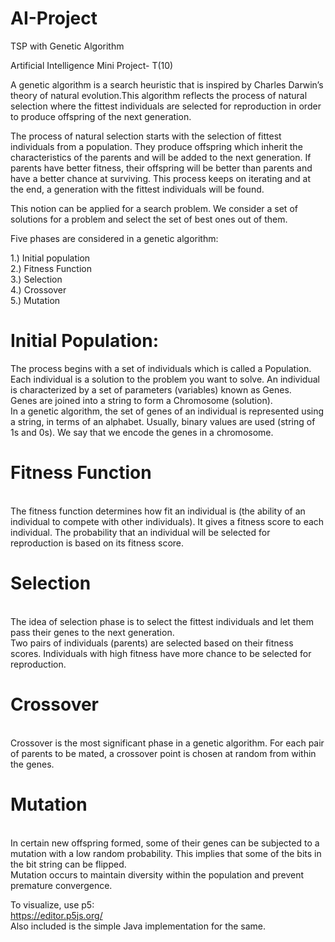 # AI-Project
TSP with Genetic Algorithm 

Artificial Intelligence Mini Project- T(10)

A genetic algorithm is a search heuristic that is inspired by Charles Darwin’s theory of natural evolution.This algorithm reflects the process of natural selection where the fittest individuals are selected for reproduction in order to produce offspring of the next generation.


The process of natural selection starts with the selection of fittest individuals from a population. They produce offspring which inherit the characteristics of the parents and will be added to the next generation. If parents have better fitness, their offspring will be better than parents and have a better chance at surviving. This process keeps on iterating and at the end, a generation with the fittest individuals will be found.

This notion can be applied for a search problem. We consider a set of solutions for a problem and select the set of best ones out of them.

Five phases are considered in a genetic algorithm:

1.) Initial population<br>
2.) Fitness Function<br>
3.) Selection<br>
4.) Crossover<br>
5.) Mutation<br>

<h1><b>Initial Population: </b><br></h1>
The process begins with a set of individuals which is called a Population.<br> Each individual is a solution to the problem you want to solve.
An individual is characterized by a set of parameters (variables) known as Genes.<br> Genes are joined into a string to form a Chromosome (solution).
<br>In a genetic algorithm, the set of genes of an individual is represented using a string, in terms of an alphabet. Usually, binary values are used (string of 1s and 0s). We say that we encode the genes in a chromosome.<br>

<h1><b>Fitness Function</b></h1><br>
The fitness function determines how fit an individual is (the ability of an individual to compete with other individuals). It gives a fitness score to each individual. The probability that an individual will be selected for reproduction is based on its fitness score.

<h1><b> Selection</b></h1><br>
The idea of selection phase is to select the fittest individuals and let them pass their genes to the next generation.<br>
Two pairs of individuals (parents) are selected based on their fitness scores. Individuals with high fitness have more chance to be selected for reproduction.

<h1><b> Crossover</b></h1><br>
Crossover is the most significant phase in a genetic algorithm. For each pair of parents to be mated, a crossover point is chosen at random from within the genes.

<h1><b> Mutation</b></h1><br>
In certain new offspring formed, some of their genes can be subjected to a mutation with a low random probability. This implies that some of the bits in the bit string can be flipped.<br>
Mutation occurs to maintain diversity within the population and prevent premature convergence.
<br>

To visualize, use p5:<br>
<href>https://editor.p5js.org/</href>
<br>
Also included is the simple Java implementation for the same.
